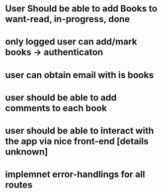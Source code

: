 # User Should be able to add Books to want-read, in-progress, done
# only logged user can add/mark books -> authenticaton
# user can obtain email with is books 
# user should be able to add comments to each book 
# user should be able to interact with the app via nice front-end [details unknown]
# implemnet error-handlings for all routes